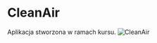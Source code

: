 # CleanAir
 
Aplikacja stworzona w ramach kursu.
![CleanAir](https://user-images.githubusercontent.com/113917953/235437788-7f9f4afa-c410-4f8e-acb8-77ae2e70c3f9.png)

